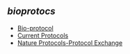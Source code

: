 ## ***bioprotocs***

-   [Bio-protocol](https://bio-protocol.org/cn)
-   [Current Protocols](https://currentprotocols.onlinelibrary.wiley.com/)
-   [Nature Protocols-Protocol Exchange](https://protocolexchange.researchsquare.com/)
